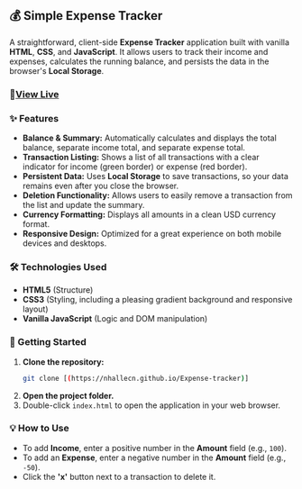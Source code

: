 ## 💰 Simple Expense Tracker

A straightforward, client-side **Expense Tracker** application built with vanilla **HTML**, **CSS**, and **JavaScript**. It allows users to track their income and expenses, calculates the running balance, and persists the data in the browser's **Local Storage**.

### 🚀[View Live](https://nhallecn.github.io/Expense-tracker/)

### ✨ Features

  * **Balance & Summary:** Automatically calculates and displays the total balance, separate income total, and separate expense total.
  * **Transaction Listing:** Shows a list of all transactions with a clear indicator for income (green border) or expense (red border).
  * **Persistent Data:** Uses **Local Storage** to save transactions, so your data remains even after you close the browser.
  * **Deletion Functionality:** Allows users to easily remove a transaction from the list and update the summary.
  * **Currency Formatting:** Displays all amounts in a clean USD currency format.
  * **Responsive Design:** Optimized for a great experience on both mobile devices and desktops.

### 🛠️ Technologies Used

  * **HTML5** (Structure)
  * **CSS3** (Styling, including a pleasing gradient background and responsive layout)
  * **Vanilla JavaScript** (Logic and DOM manipulation)

### 🚀 Getting Started

1.  **Clone the repository:**
    ```bash
    git clone [(https://nhallecn.github.io/Expense-tracker)]
    ```
2.  **Open the project folder.**
3.  Double-click `index.html` to open the application in your web browser.

### 💡 How to Use

  * To add **Income**, enter a positive number in the **Amount** field (e.g., `100`).
  * To add an **Expense**, enter a negative number in the **Amount** field (e.g., `-50`).
  * Click the **'x'** button next to a transaction to delete it.
